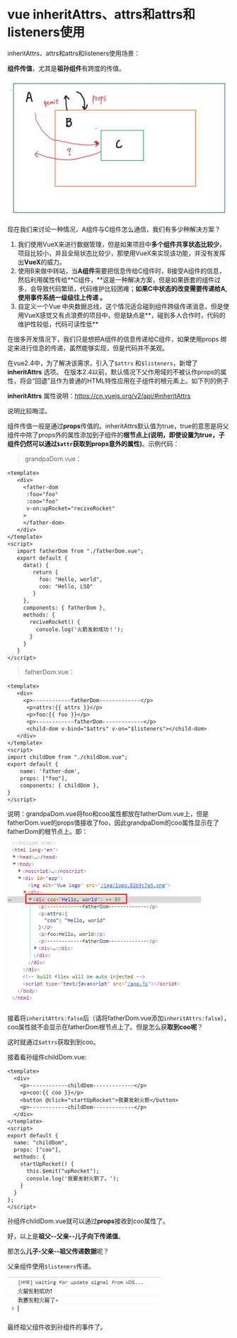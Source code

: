 # vue inheritAttrs、attrs和attrs和listeners使用

inheritAttrs、attrs和attrs和listeners使用场景：

**组件传值**，尤其是**祖孙组件**有跨度的传值。

![](../assets/imgs/img-001.jpg)

现在我们来讨论一种情况，A组件与C组件怎么通信，我们有多少种解决方案？

1. 我们使用VueX来进行数据管理，但是如果项目中**多个组件共享状态比较少**，项目比较小，并且全局状态比较少，那使用VueX来实现该功能，并没有发挥出**VueX**的威力。
2. 使用B来做中转站，当**A组件**需要把信息传给C组件时，B接受A组件的信息，然后利用属性传给**C组件，**这是一种解决方案，但是如果嵌套的组件过多，会导致代码繁琐，代码维护比较困难；**如果C中状态的改变需要传递给A, 使用事件系统一级级往上传递 。**
3. 自定义一个Vue 中央数据总线，这个情况适合碰到组件跨级传递消息，但是使用VueX感觉又有点浪费的项目中，但是缺点是**，碰到多人合作时，代码的维护性较低，代码可读性低**

在很多开发情况下，我们只是想把A组件的信息传递给C组件，如果使用props 绑定来进行信息的传递，虽然能够实现，但是代码并不美观。

在vue2.4中，为了解决该需求，引入了`$attrs` 和`$listeners`，新增了**inheritAttrs** 选项。 在版本2.4以前，默认情况下父作用域的不被认作props的属性，将会“回退”且作为普通的HTML特性应用在子组件的根元素上。如下列的例子

**inheritAttrs** 属性说明：<https://cn.vuejs.org/v2/api/#inheritAttrs>

说明比较晦涩。

组件传值一般是通过**props**传值的。inheritAttrs默认值为true，true的意思是将父组件中除了props外的属性添加到子组件的**根节点上(说明，即使设置为true，子组件仍然可以通过`$attr`获取到props意外的属性)**。示例代码：

> grandpaDom.vue：

```vue
<template>
   <div>
     <father-dom
      :foo="foo"
      :coo="foo"
      v-on:upRocket="reciveRocket"
     >
     </father-dom>
   </div>
</template>
<script>
   import fatherDom from "./fatherDom.vue";
   export default {
     data() {
        return {
          foo: "Hello, world",
          coo: "Hello, LSO"
        }
     },
     components: { fatherDom },
     methods: {
       reciveRocket() {
         console.log('火箭发射成功！');
       }
     }
   }
</script>
```

> fatherDom.vue：
>

```vue
<template>
   <div>
     <p>------------fatherDom-------------</p>
      <p>attrs:{{ attrs }}</p>
      <p>foo:{{ foo }}</p>
      <p>------------fatherDom-------------</p>
      <child-dom v-bind="$attrs" v-on="$listeners"></child-dom>
   </div>
</template>
<script>
import childDom from "./childDom.vue";
export default {
	name: 'father-dom',
	props: ["foo"],
	components: { childDom },
}
</script>
```

说明：grandpaDom.vue将foo和coo属性都放在fatherDom.vue上，但是fatherDom.vue的props值接收了foo，因此grandpaDom的coo属性显示在了fatherDom的根节点上。即：

![img](../assets/imgs/img-002.png)

接着将`inheritAttrs:false`后（请将fatherDom.vue添加`inheritAttrs:false`），coo属性就不会显示在fatherDom根节点上了。但是怎么获**取到coo呢**？

这时就通过`$attrs`获取到到coo。

接着看孙组件childDom.vue:

```vue
<template>
  <div>
    <p>------------childDom-------------</p>
    <p>coo:{{ coo }}</p>
    <button @click="startUpRocket">我要发射火箭</button>
    <p>------------childDom-------------</p>
  </div>
</template>
<script>
export default {
  name: "childDom",
  props: ["coo"],
  methods: {
    startUpRocket() {
      this.$emit("upRocket");
      console.log('我要发射火箭了。');
    }
  }
};
</script>
```

孙组件childDom.vue就可以通过**props**接收到coo属性了。

好，以上是**祖父--父亲--儿子向下传递值**。

那怎么**儿子-父亲--祖父传递数据**呢？

父亲组件使用`$listeners`传递。

![](../assets/imgs/img-003.png)

最终祖父组件收到孙组件的事件了。

